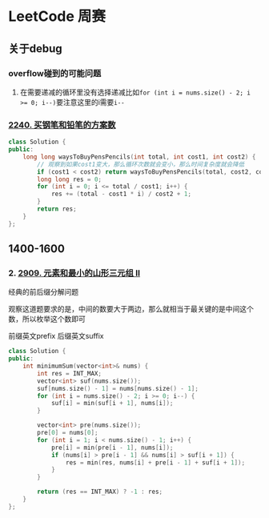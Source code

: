 # LeetCode 周赛

## 关于debug

### overflow碰到的可能问题

1. 在需要递减的循环里没有选择递减比如` for (int i = nums.size() - 2; i >= 0; i--) `要注意这里的i需要`i--`





### [2240. 买钢笔和铅笔的方案数](https://leetcode.cn/problems/number-of-ways-to-buy-pens-and-pencils/)

```cpp
class Solution {
public:
    long long waysToBuyPensPencils(int total, int cost1, int cost2) {
        // 观察到如果cost1变大，那么循环次数就会变小，那么时间复杂度就会降低
        if (cost1 < cost2) return waysToBuyPensPencils(total, cost2, cost1);
        long long res = 0;
        for (int i = 0; i <= total / cost1; i++) {
            res += (total - cost1 * i) / cost2 + 1;
        }
        return res;
    }
};
```



## 1400-1600



### 2. [2909. 元素和最小的山形三元组 II](https://leetcode.cn/problems/minimum-sum-of-mountain-triplets-ii/)

经典的前后缀分解问题

观察这道题要求的是，中间的数要大于两边，那么就相当于最关键的是中间这个数，所以枚举这个数即可

前缀英文prefix 后缀英文suffix

```cpp
class Solution {
public:
    int minimumSum(vector<int>& nums) {
        int res = INT_MAX;
        vector<int> suf(nums.size());
        suf[nums.size() - 1] = nums[nums.size() - 1];
        for (int i = nums.size() - 2; i >= 0; i--) {
            suf[i] = min(suf[i + 1], nums[i]);
        }

        vector<int> pre(nums.size());
        pre[0] = nums[0];
        for (int i = 1; i < nums.size() - 1; i++) {
            pre[i] = min(pre[i - 1], nums[i]);
            if (nums[i] > pre[i - 1] && nums[i] > suf[i + 1]) {
                res = min(res, nums[i] + pre[i - 1] + suf[i + 1]);
            }
        }

        return (res == INT_MAX) ? -1 : res;
    }
};
```



